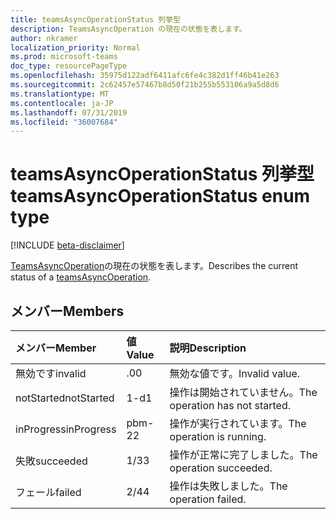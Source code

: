 ```yaml
---
title: teamsAsyncOperationStatus 列挙型
description: TeamsAsyncOperation の現在の状態を表します。
author: nkramer
localization_priority: Normal
ms.prod: microsoft-teams
doc_type: resourcePageType
ms.openlocfilehash: 35975d122adf6411afc6fe4c382d1ff46b41e263
ms.sourcegitcommit: 2c62457e57467b8d50f21b255b553106a9a5d8d6
ms.translationtype: MT
ms.contentlocale: ja-JP
ms.lasthandoff: 07/31/2019
ms.locfileid: "36007684"
---
```

# <a name="teamsasyncoperationstatus-enum-type"></a><span data-ttu-id="65d0a-103">teamsAsyncOperationStatus 列挙型</span><span class="sxs-lookup"><span data-stu-id="65d0a-103">teamsAsyncOperationStatus enum type</span></span>

[!INCLUDE [beta-disclaimer](../../includes/beta-disclaimer.md)]

<span data-ttu-id="65d0a-104">[TeamsAsyncOperation](teamsasyncoperation.md)の現在の状態を表します。</span><span class="sxs-lookup"><span data-stu-id="65d0a-104">Describes the current status of a [teamsAsyncOperation](teamsasyncoperation.md).</span></span>

## <a name="members"></a><span data-ttu-id="65d0a-105">メンバー</span><span class="sxs-lookup"><span data-stu-id="65d0a-105">Members</span></span>

| <span data-ttu-id="65d0a-106">メンバー</span><span class="sxs-lookup"><span data-stu-id="65d0a-106">Member</span></span> | <span data-ttu-id="65d0a-107">値</span><span class="sxs-lookup"><span data-stu-id="65d0a-107">Value</span></span>| <span data-ttu-id="65d0a-108">説明</span><span class="sxs-lookup"><span data-stu-id="65d0a-108">Description</span></span> |
|:---------------|:--------|:----------|
|<span data-ttu-id="65d0a-109">無効です</span><span class="sxs-lookup"><span data-stu-id="65d0a-109">invalid</span></span>|<span data-ttu-id="65d0a-110">.0</span><span class="sxs-lookup"><span data-stu-id="65d0a-110">0</span></span>|<span data-ttu-id="65d0a-111">無効な値です。</span><span class="sxs-lookup"><span data-stu-id="65d0a-111">Invalid value.</span></span>|
|<span data-ttu-id="65d0a-112">notStarted</span><span class="sxs-lookup"><span data-stu-id="65d0a-112">notStarted</span></span>|<span data-ttu-id="65d0a-113">1-d</span><span class="sxs-lookup"><span data-stu-id="65d0a-113">1</span></span>|<span data-ttu-id="65d0a-114">操作は開始されていません。</span><span class="sxs-lookup"><span data-stu-id="65d0a-114">The operation has not started.</span></span>|
|<span data-ttu-id="65d0a-115">inProgress</span><span class="sxs-lookup"><span data-stu-id="65d0a-115">inProgress</span></span>|<span data-ttu-id="65d0a-116">pbm-2</span><span class="sxs-lookup"><span data-stu-id="65d0a-116">2</span></span>|<span data-ttu-id="65d0a-117">操作が実行されています。</span><span class="sxs-lookup"><span data-stu-id="65d0a-117">The operation is running.</span></span>|
|<span data-ttu-id="65d0a-118">失敗</span><span class="sxs-lookup"><span data-stu-id="65d0a-118">succeeded</span></span>|<span data-ttu-id="65d0a-119">1/3</span><span class="sxs-lookup"><span data-stu-id="65d0a-119">3</span></span>|<span data-ttu-id="65d0a-120">操作が正常に完了しました。</span><span class="sxs-lookup"><span data-stu-id="65d0a-120">The operation succeeded.</span></span>|
|<span data-ttu-id="65d0a-121">フェール</span><span class="sxs-lookup"><span data-stu-id="65d0a-121">failed</span></span>|<span data-ttu-id="65d0a-122">2/4</span><span class="sxs-lookup"><span data-stu-id="65d0a-122">4</span></span>|<span data-ttu-id="65d0a-123">操作は失敗しました。</span><span class="sxs-lookup"><span data-stu-id="65d0a-123">The operation failed.</span></span>|
